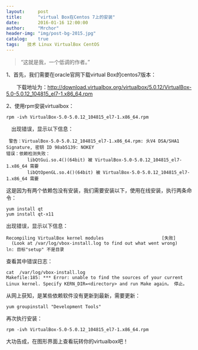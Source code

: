 ```yaml
---
layout:     post
title:      "virtual Box在Centos 7上的安装"
date:       2016-01-16 12:00:00
author:     "Mrchor"
header-img: "img/post-bg-2015.jpg"
catalog:	true
tags:	技术 Linux VirtualBox CentOS
---
```


> “这就是我，一个低调的作者。”



1、首先，我们需要在oracle官网下载virtual Box的centos7版本：

　　下载地址为：http://download.virtualbox.org/virtualbox/5.0.12/VirtualBox-5.0-5.0.12_104815_el7-1.x86_64.rpm

2、使用rpm安装virtualbox：

	rpm -ivh VirtualBox-5.0-5.0.12_104815_el7-1.x86_64.rpm
	
　出现错误，显示以下信息：
 
	 警告：VirtualBox-5.0-5.0.12_104815_el7-1.x86_64.rpm: 头V4 DSA/SHA1 Signature, 密钥 ID 98ab5139: NOKEY
	错误：依赖检测失败：
			libQtGui.so.4()(64bit) 被 VirtualBox-5.0-5.0.12_104815_el7-1.x86_64 需要
			libQtOpenGL.so.4()(64bit) 被 VirtualBox-5.0-5.0.12_104815_el7-1.x86_64 需要
			
这是因为有两个依赖包没有安装，我们需要安装以下，使用在线安装，执行两条命令：

	yum install qt
	yum install qt-x11
	
出现错误，显示以下信息：

	Recompiling VirtualBox kernel modules                      [失败]
	  (Look at /var/log/vbox-install.log to find out what went wrong)
	ln: 目标"setup" 不是目录
	
查看其中错误日志：

	cat  /var/log/vbox-install.log
	Makefile:185: *** Error: unable to find the sources of your current Linux kernel. Specify KERN_DIR=<directory> and run Make again。 停止。
	
从网上获知，是某些依赖软件没有更新到最新，需要更新：

	yum groupinstall "Development Tools"
	
再次执行安装：

	rpm -ivh VirtualBox-5.0-5.0.12_104815_el7-1.x86_64.rpm
	
大功告成，在图形界面上查看玩转你的virtualbox吧！